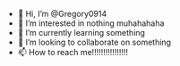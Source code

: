- 👋 Hi, I’m @Gregory0914
- 👀 I’m interested in nothing muhahahaha
- 🌱 I’m currently learning something
- 💞️ I’m looking to collaborate on something
- 📫 How to reach me!!!!!!!!!!!!!!!!

<!---
Gregory0914/Gregory0914 is a ✨ special ✨ repository because its `README.md` (this file) appears on your GitHub profile.
You can click the Preview link to take a look at your changes.
--->


